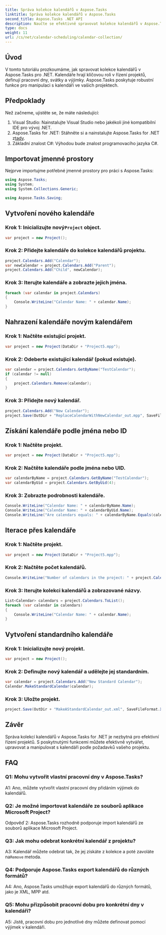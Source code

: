 ```yaml
---
title: Správa kolekce kalendářů v Aspose.Tasks
linktitle: Správa kolekce kalendářů v Aspose.Tasks
second_title: Aspose.Tasks .NET API
description: Naučte se efektivně spravovat kolekce kalendářů v Aspose.Tasks for .NET. Vytvářejte, upravujte a manipulujte s kalendáři snadno.
type: docs
weight: 11
url: /cs/net/calendar-scheduling/calendar-collection/
---
```

## Úvod

V tomto tutoriálu prozkoumáme, jak spravovat kolekce kalendářů v Aspose.Tasks pro .NET. Kalendáře hrají klíčovou roli v řízení projektů, definují pracovní dny, svátky a výjimky. Aspose.Tasks poskytuje robustní funkce pro manipulaci s kalendáři ve vašich projektech.

## Předpoklady

Než začneme, ujistěte se, že máte následující:

1. Visual Studio: Nainstalujte Visual Studio nebo jakékoli jiné kompatibilní IDE pro vývoj .NET.
2.  Aspose.Tasks for .NET: Stáhněte si a nainstalujte Aspose.Tasks for .NET z[tady](https://releases.aspose.com/tasks/net/).
3. Základní znalost C#: Výhodou bude znalost programovacího jazyka C#.

## Importovat jmenné prostory

Nejprve importujme potřebné jmenné prostory pro práci s Aspose.Tasks:

```csharp
using Aspose.Tasks;
using System;
using System.Collections.Generic;

using Aspose.Tasks.Saving;

```

## Vytvoření nového kalendáře

###  Krok 1: Inicializujte nový`Project` object.
```csharp
var project = new Project();
```

### Krok 2: Přidejte kalendáře do kolekce kalendářů projektu.
```csharp
project.Calendars.Add("Calendar");
var newCalendar = project.Calendars.Add("Parent");
project.Calendars.Add("Child", newCalendar);
```

### Krok 3: Iterujte kalendáře a zobrazte jejich jména.
```csharp
foreach (var calendar in project.Calendars)
{
    Console.WriteLine("Calendar Name: " + calendar.Name);
}
```

## Nahrazení kalendáře novým kalendářem

### Krok 1: Načtěte existující projekt.
```csharp
var project = new Project(DataDir + "Project5.mpp");
```

### Krok 2: Odeberte existující kalendář (pokud existuje).
```csharp
var calendar = project.Calendars.GetByName("TestCalendar");
if (calendar != null)
{
    project.Calendars.Remove(calendar);
}
```

### Krok 3: Přidejte nový kalendář.
```csharp
project.Calendars.Add("New Calendar");
project.Save(OutDir + "ReplaceCalendarWithNewCalendar_out.mpp", SaveFileFormat.Mpp);
```

## Získání kalendáře podle jména nebo ID

### Krok 1: Načtěte projekt.
```csharp
var project = new Project(DataDir + "Project5.mpp");
```

### Krok 2: Načtěte kalendáře podle jména nebo UID.
```csharp
var calendarByName = project.Calendars.GetByName("TestCalendar");
var calendarByUid = project.Calendars.GetByUid(4);
```

### Krok 3: Zobrazte podrobnosti kalendáře.
```csharp
Console.WriteLine("Calendar Name: " + calendarByName.Name);
Console.WriteLine("Calendar Name: " + calendarByUid.Name);
Console.WriteLine("Are calendars equals: " + calendarByName.Equals(calendarByUid));
```

## Iterace přes kalendáře

### Krok 1: Načtěte projekt.
```csharp
var project = new Project(DataDir + "Project5.mpp");
```

### Krok 2: Načtěte počet kalendářů.
```csharp
Console.WriteLine("Number of calendars in the project: " + project.Calendars.Count);
```

### Krok 3: Iterujte kolekci kalendářů a zobrazované názvy.
```csharp
List<Calendar> calendars = project.Calendars.ToList();
foreach (var calendar in calendars)
{
    Console.WriteLine("Calendar Name: " + calendar.Name);
}
```

## Vytvoření standardního kalendáře

### Krok 1: Inicializujte nový projekt.
```csharp
var project = new Project();
```

### Krok 2: Definujte nový kalendář a udělejte jej standardním.
```csharp
var calendar = project.Calendars.Add("New Standard Calendar");
Calendar.MakeStandardCalendar(calendar);
```

### Krok 3: Uložte projekt.
```csharp
project.Save(OutDir + "MakeAStandardCalendar_out.xml", SaveFileFormat.Xml);
```

## Závěr

Správa kolekcí kalendářů v Aspose.Tasks for .NET je nezbytná pro efektivní řízení projektů. S poskytnutými funkcemi můžete efektivně vytvářet, upravovat a manipulovat s kalendáři podle požadavků vašeho projektu.

## FAQ

### Q1: Mohu vytvořit vlastní pracovní dny v Aspose.Tasks?

A1: Ano, můžete vytvořit vlastní pracovní dny přidáním výjimek do kalendářů.

### Q2: Je možné importovat kalendáře ze souborů aplikace Microsoft Project?

Odpověď 2: Aspose.Tasks rozhodně podporuje import kalendářů ze souborů aplikace Microsoft Project.

### Q3: Jak mohu odebrat konkrétní kalendář z projektu?

 A3: Kalendář můžete odebrat tak, že jej získáte z kolekce a poté zavoláte na`Remove` metoda.

### Q4: Podporuje Aspose.Tasks export kalendářů do různých formátů?

A4: Ano, Aspose.Tasks umožňuje export kalendářů do různých formátů, jako je XML, MPP atd.

### Q5: Mohu přizpůsobit pracovní dobu pro konkrétní dny v kalendáři?

A5: Jistě, pracovní dobu pro jednotlivé dny můžete definovat pomocí výjimek v kalendáři.